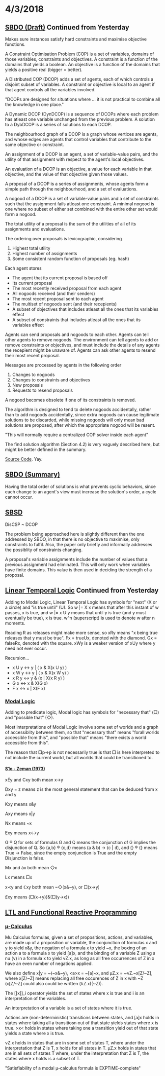 # 4/3/2018

## [SBDO (Draft)](https://www.dropbox.com/s/umuyepakpdb111g/article.pdf?dl=0) Continued from Yesterday

Makes sure instances satisfy hard constraints and maximise objective functions.

A Constraint Optimisation Problem (COP) is a set of variables, domains of those variables, constraints and objectives. A constraint is a function of the domains that yields a boolean. An objective is a function of the domains that yields a positive real (bigger = better).

A Distributed COP (DCOP) adds a set of agents, each of which controls a disjoint subset of variables. A constraint or objective is local to an agent if that agent controls all the variables involved.

"DCOPs are designed for situations where ... it is not practical to combine all the knowledge in one place."

A Dynamic DCOP (DynDCOP) is a sequence of DCOPs where each problem has atleast one variable unchanged from the previous problem. A solution to a DybDCOP is a series of solutions to each DCOP.

The neighbourhood graph of a DCOP is a graph whose vertices are agents, and whose edges are agents that control variables that contribute to the same objective or constraint.

An assignment of a DCOP is an agent, a set of variable-value pairs, and the utility of that assignment with respect to the agent's local objectives.

An evaluation of a DCOP is an objective, a value for each variable in that objective, and the value of that objective given those values.

A proposal of a DCOP is a series of assignments, whose agents form a simple path through the neighbourhood, and a set of evaluations.

A nogood of a DCOP is a set of variable-value pairs and a set of constraints such that the assignment fails atleast one constraint. A minimal nogood is one where no subset of either set combined with the entire other set would form a nogood.

The total utility of a proposal is the sum of the utilities of all of its assignments and evaluations.

The ordering over proposals is lexicographic, considering
1. Highest total utility
1. Highest number of assignments
1. Some consistent random function of proposals (eg. hash)

Each agent stores
* The agent that its current proposal is based off
* Its current proposal
* The most recently received proposal from each agent
* All nogoods received (and their senders)
* The most recent proposal sent to each agent
* The multiset of nogoods sent (and their recepients)
* A subset of objectives that includes atleast all the ones that its variables effect
* A subset of constraints that includes atleast all the ones that its variables effect

Agents can send proposals and nogoods to each other. Agents can tell other agents to remove nogoods. The environment can tell agents to add or remove constraints or objectives, and must include the details of any agents the recepient might be unaware of. Agents can ask other agents to resend their most recent proposal.

Messages are processed by agents in the following order
1. Changes to nogoods
1. Changes to constraints and objectives
1. New proposals
1. Requests to resend proposals

A nogood becomes obsolete if one of its constraints is removed.

The algorithm is designed to tend to delete nogoods accidentally, rather than to add nogoods accidentally, since extra nogoods can cause legitimate solutions to be discarded, while missing nogoods will only mean bad solutions are proposed, after which the appropriate nogood will be resent.

"This will normally require a centralized COP solver inside each agent"

The find solution algorithm (Section 4.2) is very vaguely described here, but might be better defined in the summary.

[Source Code](http://www.geeksinthegong.net/svn/sbdo/trunk/). Yay.

## [SBDO (Summary)](https://www.dropbox.com/s/1rcey7s3rho13or/59250641.pdf?dl=0)

Having the total order of solutions is what prevents cyclic behaviors, since each change to an agent's view must increase the solution's order, a cycle cannot occur.

## [SBSD](http://ro.uow.edu.au/cgi/viewcontent.cgi?article=1147&context=infopapers)

DisCSP ~ DCOP

The problem being approached here is slightly different than the one addressed by SBDO, in that there is no objective to maximise, only constraints to fulfil. Also, the paper only briefly and informally addresses the possiblity of constraints changing.

A proposal's variable assignments include the number of values that a previous assignment had eliminated. This will only work when variables have finite domains. This value is then used in deciding the strength of a proposal.

## [Linear Temporal Logic](https://en.wikipedia.org/wiki/Linear_temporal_logic) Continued from Yesterday

Adding to Modal Logic, Linear Temporal Logic has symbols for "next" (X or a circle) and "is true until" (U). So w |= X x means that after this instant of w passes, x is true, and w |= x U y means that until y is true (and y must eventually be true), x is true. w^n (superscript) is used to denote w after n moments.

Reading R as releases might make more sense, so xRy means "x being true releases that y must be true". Fx = trueUx, denoted with the diamond. Gx = falseRx, denoted with the square. xWy is a weaker version of xUy where y need not ever occur.

Recursion...
* x U y <-> y | ( x & X(x U y) )
* x W y <-> y | ( x & X(x W y) )
* x R y <-> y & (x | X(x R y) )
* G x <-> x & X(G x)
* F x <-> x | X(F x)

### [Modal Logic](https://en.wikipedia.org/wiki/Modal_logic)

Adding to predicate logic, Modal logic has symbols for "necessary that" (□) and "possible that" (◇).

Most interpretations of Modal Logic involve some set of worlds and a graph of accessiblity between them, so that "necessary that" means "forall worlds accessible from this", and "possible that" means "there exists a world accessible from this".

The reason that □p->p is not necessarily true is that □ is here interpreted to not include the current world, but all worlds that could be transitioned to.

#### [S1o - Zeman (1973)](http://users.clas.ufl.edu/jzeman/modallogic/chapter05.htm)

xÉy and Cxy both mean x->y

Dxy = z means z is the most general statement that can be deduced from x and y

Kxy means x&y

Axy means x|y

Nx means ~x

Exy means x<->y

G ® Q for sets of formulas G and Q means the conjunction of G implies the disjunction of Q. So {a,b} ® {c,d} means (a & b) -> (c | d), and {} ® {} means True -> False, since the empty conjunction is True and the empty Disjunction is false.

Mx and àx both mean ◇x

Lx means □x

x≺y and ℂxy both mean ~◇(x&~y), or □(x->y)

£xy means (□(x->y))&(□(y->x))

## [LTL and Functional Reactive Programming](https://www.slideshare.net/SergeiWinitzki/temporal-logic-and-functional-reactive-programming)

### [μ-Calculus](https://en.wikipedia.org/wiki/Modal_%CE%BC-calculus)

Mu Calculus formulas, given a set of propositions, actions, and variables, are made up of a proposition or variable, the conjunction of formulas x and y to yield x&y, the negation of a formula x to yield ~x, the boxing of an action a to a formula x to yield [a]x, and the binding of a variable Z using a nu (ν) in a formula x to yield νZ.x, as long as all free occurrences of Z in x have an even number of negations applied.

We also define x|y = ~(~x&~y), &lt;a&gt;x = ~[a]~x, and μZ.x = ~νZ.~x[Z/~Z], where x[Z/~Z] means replacing all free occurences of Z in x with ~Z (x[Z/~Z] could also could be written (λZ.x)(~Z)).

The [[x]]\_i operator yields the set of states where x is true and i is an interpretation of the variables.

An interpretation of a variable is a set of states where it is true.

Actions are (non-deterministic) transitions between states, and [a]x holds in states where taking all a transitiosn out of that state yields states where x is true. &gt;x&lt; holds in states where taking one a transition yield out of that state yields a state where x is true.

νZ.x holds in states that are in some set of states T, where under the interpretation that Z is T, x holds for all states in T. μZ.x holds in states that are in all sets of states T where, under the interpretation that Z is T, the states where x holds is a subset of T.

"Satisfiability of a modal μ-calculus formula is EXPTIME-complete"
